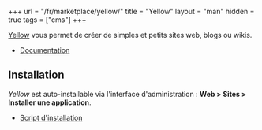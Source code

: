 +++
url = "/fr/marketplace/yellow/"
title = "Yellow"
layout = "man"
hidden = true
tags = ["cms"]
+++

[Yellow](https://datenstrom.se/yellow/) vous permet de créer de simples et petits sites web, blogs ou wikis.

- [Documentation](https://datenstrom.se/yellow/help/)

## Installation

*Yellow* est auto-installable via l'interface d'administration : **Web > Sites > Installer une application**.

- [Script d'installation](https://admin.alwaysdata.com/site/application/script/148/detail/)
